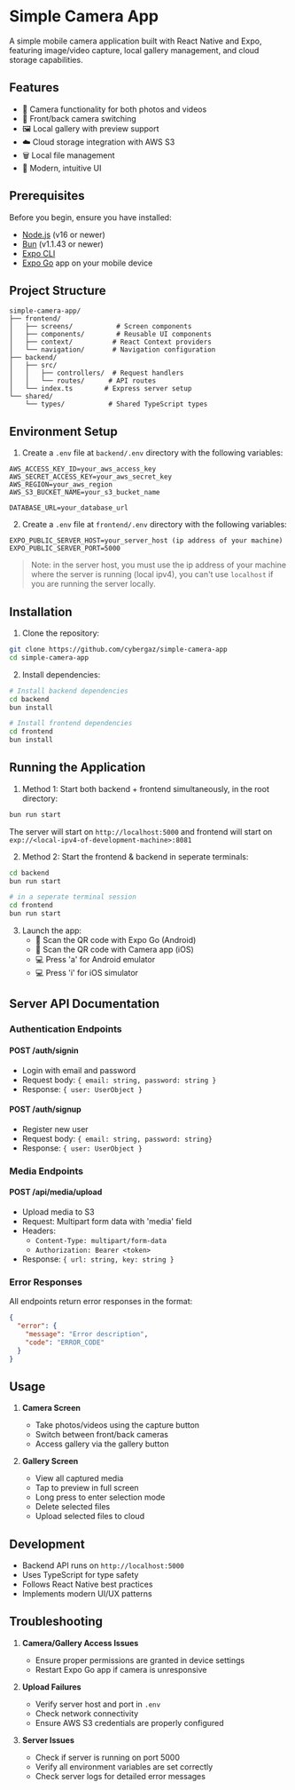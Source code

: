 # Simple Camera App

A simple mobile camera application built with React Native and Expo, featuring image/video capture, local gallery management, and cloud storage capabilities.

## Features

- 📸 Camera functionality for both photos and videos
- 🔄 Front/back camera switching
- 🖼️ Local gallery with preview support
- ☁️ Cloud storage integration with AWS S3
- 🗑️ Local file management
- 📱 Modern, intuitive UI

## Prerequisites

Before you begin, ensure you have installed:

- [Node.js](https://nodejs.org/) (v16 or newer)
- [Bun](https://bun.sh) (v1.1.43 or newer)
- [Expo CLI](https://docs.expo.dev/get-started/installation/)
- [Expo Go](https://expo.dev/client) app on your mobile device


## Project Structure
```
simple-camera-app/
├── frontend/
│   ├── screens/           # Screen components
│   ├── components/        # Reusable UI components
│   ├── context/          # React Context providers
│   └── navigation/       # Navigation configuration
├── backend/
│   ├── src/
│   │   ├── controllers/  # Request handlers
│   │   └── routes/      # API routes
│   └── index.ts        # Express server setup
└── shared/
    └── types/           # Shared TypeScript types
```

## Environment Setup

1. Create a `.env` file at `backend/.env` directory with the following variables:

```env
AWS_ACCESS_KEY_ID=your_aws_access_key
AWS_SECRET_ACCESS_KEY=your_aws_secret_key
AWS_REGION=your_aws_region
AWS_S3_BUCKET_NAME=your_s3_bucket_name

DATABASE_URL=your_database_url
```

2. Create a `.env` file at `frontend/.env` directory with the following variables:

```env
EXPO_PUBLIC_SERVER_HOST=your_server_host (ip address of your machine)
EXPO_PUBLIC_SERVER_PORT=5000
```
> Note: in the server host, you must use the ip address of your machine where the server is running (local ipv4), you can't use `localhost` if you are running the server locally.

## Installation

1. Clone the repository:
```bash
git clone https://github.com/cybergaz/simple-camera-app
cd simple-camera-app
```

2. Install dependencies:
```bash
# Install backend dependencies
cd backend
bun install

# Install frontend dependencies
cd frontend
bun install
```

## Running the Application

1. Method 1: Start both backend + frontend simultaneously, in the root directory:
```bash
bun run start
```
The server will start on `http://localhost:5000` and frontend will start on `exp://<local-ipv4-of-development-machine>:8081`

2. Method 2: Start the frontend & backend in seperate terminals:
```bash
cd backend
bun run start

# in a seperate terminal session
cd frontend
bun run start
```

3. Launch the app:
   - 📱 Scan the QR code with Expo Go (Android)
   - 📱 Scan the QR code with Camera app (iOS)
   - 💻 Press 'a' for Android emulator
   - 💻 Press 'i' for iOS simulator


## Server API Documentation

### Authentication Endpoints

#### POST /auth/signin
- Login with email and password
- Request body: `{ email: string, password: string }`
- Response: `{ user: UserObject }`

#### POST /auth/signup
- Register new user
- Request body: `{ email: string, password: string}`
- Response: `{ user: UserObject }`

### Media Endpoints

#### POST /api/media/upload
- Upload media to S3
- Request: Multipart form data with 'media' field
- Headers: 
  - `Content-Type: multipart/form-data`
  - `Authorization: Bearer <token>`
- Response: `{ url: string, key: string }`

### Error Responses
All endpoints return error responses in the format:
```json
{
  "error": {
    "message": "Error description",
    "code": "ERROR_CODE"
  }
}
```

## Usage

1. **Camera Screen**
   - Take photos/videos using the capture button
   - Switch between front/back cameras
   - Access gallery via the gallery button

2. **Gallery Screen**
   - View all captured media
   - Tap to preview in full screen
   - Long press to enter selection mode
   - Delete selected files
   - Upload selected files to cloud

## Development

- Backend API runs on `http://localhost:5000`
- Uses TypeScript for type safety
- Follows React Native best practices
- Implements modern UI/UX patterns

## Troubleshooting

1. **Camera/Gallery Access Issues**
   - Ensure proper permissions are granted in device settings
   - Restart Expo Go app if camera is unresponsive

2. **Upload Failures**
   - Verify server host and port in `.env`
   - Check network connectivity
   - Ensure AWS S3 credentials are properly configured

3. **Server Issues**
   - Check if server is running on port 5000
   - Verify all environment variables are set correctly
   - Check server logs for detailed error messages
